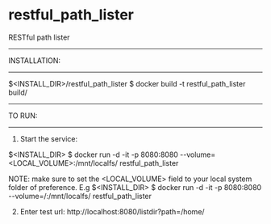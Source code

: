 # restful_path_lister
RESTful path lister

______________
INSTALLATION:
______________

$<INSTALL_DIR>/restful_path_lister $ docker build -t restful_path_lister build/

_______
TO RUN:
_______

1) Start the service:

$<INSTALL_DIR> $ docker run -d -it -p 8080:8080 --volume=<LOCAL_VOLUME>:/mnt/localfs/  restful_path_lister

NOTE: make sure to set the <LOCAL_VOLUME> field to your local system folder of preference.
E.g
$<INSTALL_DIR> $ docker run -d -it -p 8080:8080 --volume=/:/mnt/localfs/  restful_path_lister

2) Enter test url:
http://localhost:8080/listdir?path=/home/



